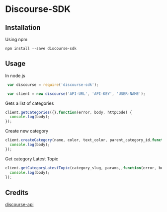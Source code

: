 Discourse-SDK
=================================

## Installation
Using npm

`npm install --save discourse-sdk`

## Usage
In node.js 

```javascript
 var discourse = require('discourse-sdk');

 var client = new discourse('API-URL', 'API-KEY', 'USER-NAME');
 ```

Gets a list of categories
```javascript
client.getCategories({},function(error, body, httpCode) {              
  console.log(body);                
});
```
Create new category
```javascript
client.createCategory(name, color, text_color, parent_category_id,function(error, body, httpCode) {              
  console.log(body);                
});
```
Get category Latest Topic
```javascript
client.getCategoryLatestTopic(category_slug, params,,function(error, body, httpCode) {              
  console.log(body);                
});
```

## Credits
[discourse-api](https://github.com/dhyasama/discourse-api)

